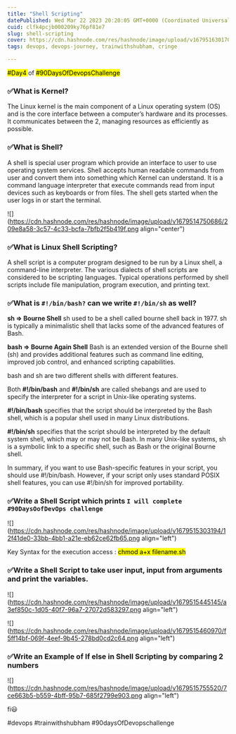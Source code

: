 ```yaml
---
title: "Shell Scripting"
datePublished: Wed Mar 22 2023 20:20:05 GMT+0000 (Coordinated Universal Time)
cuid: clfk4pcjb000209ky76pf81e7
slug: shell-scripting
cover: https://cdn.hashnode.com/res/hashnode/image/upload/v1679516301702/4664b506-8c42-4ae5-88dd-f54bb1312f78.jpeg
tags: devops, devops-journey, trainwithshubham, cringe

---
```


<mark>#Day4 </mark> of <mark>#90DaysOfDevopsChallenge</mark>

### ✅What is Kernel?

The Linux kernel is the main component of a Linux operating system (OS) and is the core interface between a computer’s hardware and its processes. It communicates between the 2, managing resources as efficiently as possible.

### ✅What is Shell?

A shell is special user program which provide an interface to user to use operating system services. Shell accepts human readable commands from user and convert them into something which Kernel can understand. It is a command language interpreter that execute commands read from input devices such as keyboards or from files. The shell gets started when the user logs in or start the terminal.

![](https://cdn.hashnode.com/res/hashnode/image/upload/v1679514750686/209e8a58-3c57-4c33-bcfa-7bfb2f5b419f.png align="center")

### ✅What is Linux Shell Scripting?

A shell script is a computer program designed to be run by a Linux shell, a command-line interpreter. The various dialects of shell scripts are considered to be scripting languages. Typical operations performed by shell scripts include file manipulation, program execution, and printing text.

### ✅What is `#!/bin/bash?` can we write `#!/bin/sh` as well?

**sh =&gt; Bourne Shell** sh used to be a shell called bourne shell back in 1977. sh is typically a minimalistic shell that lacks some of the advanced features of Bash.

**bash =&gt; Bourne Again Shell** Bash is an extended version of the Bourne shell (sh) and provides additional features such as command line editing, improved job control, and enhanced scripting capabilities.

bash and sh are two different shells with different features.

Both **#!/bin/bash** and **#!/bin/sh** are called shebangs and are used to specify the interpreter for a script in Unix-like operating systems.

**#!/bin/bash** specifies that the script should be interpreted by the Bash shell, which is a popular shell used in many Linux distributions.

**#!/bin/sh** specifies that the script should be interpreted by the default system shell, which may or may not be Bash. In many Unix-like systems, sh is a symbolic link to a specific shell, such as Bash or the original Bourne shell.

In summary, if you want to use Bash-specific features in your script, you should use #!/bin/bash. However, if your script only uses standard POSIX shell features, you can use #!/bin/sh for improved portability.

### ✅Write a Shell Script which prints `I will complete #90DaysOofDevOps challenge`

![](https://cdn.hashnode.com/res/hashnode/image/upload/v1679515303194/12f41de0-33bb-4bb1-a21e-eb62ce62fb65.png align="left")

Key Syntax for the execution access : <mark>chmod a+x filename.sh</mark>

### ✅Write a Shell Script to take user input, input from arguments and print the variables.

![](https://cdn.hashnode.com/res/hashnode/image/upload/v1679515445145/a3ef850c-1d05-40f7-96a7-27072d583297.png align="left")

![](https://cdn.hashnode.com/res/hashnode/image/upload/v1679515460970/f5ff14bf-069f-4eef-9b45-278bd0cd2c64.png align="left")

### ✅Write an Example of If else in Shell Scripting by comparing 2 numbers

![](https://cdn.hashnode.com/res/hashnode/image/upload/v1679515755520/7ce663b5-b559-4bff-95b7-685f2799e903.png align="left")

fi😃

#devops #trainwithshubham #90daysOfDevopschallenge